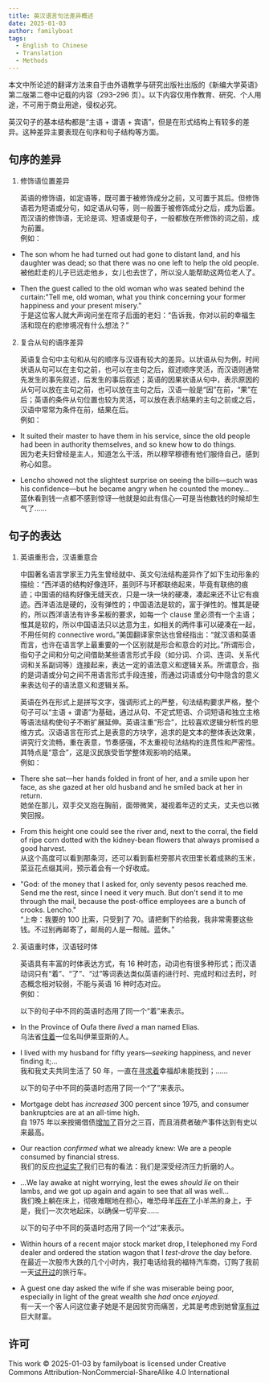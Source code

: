 ```yaml
---
title: 英汉语言句法差异概述
date: 2025-01-03
author: familyboat
tags:
  - English to Chinese
  - Translation
  - Methods
---
```


本文中所论述的翻译方法来自于由外语教学与研究出版社出版的《新编大学英语》第二版第二卷中记载的内容（293&ndash;296 页）。以下内容仅用作教育、研究、个人用途，不可用于商业用途，侵权必究。

英汉句子的基本结构都是“主语 + 谓语 + 宾语”，但是在形式结构上有较多的差异。这种差异主要表现在句序和句子结构等方面。

<!-- more -->

## 句序的差异

1. 修饰语位置差异

   英语的修饰语，如定语等，既可置于被修饰成分之前，又可置于其后。但修饰语若为短语或分句，如定语从句等，则一般置于被修饰成分之后，成为后置。而汉语的修饰语，无论是词、短语或是句子，一般都放在所修饰的词之前，成为前置。
   <br />
   例如：

- The son whom he had turned out had gone to distant land, and his daughter was dead; so that there was no one left to help the old people.
  <br />
  被他赶走的儿子已远走他乡，女儿也去世了，所以没人能帮助这两位老人了。

- Then the guest called to the old woman who was seated behind the curtain:"Tell me, old woman, what you think concerning your former happiness and your present misery."
  <br />
  于是这位客人就大声询问坐在帘子后面的老妇：“告诉我，你对以前的幸福生活和现在的悲惨境况有什么想法？”

2. 复合从句的语序差异

   英语复合句中主句和从句的顺序与汉语有较大的差异。以状语从句为例，时间状语从句可以在主句之前，也可以在主句之后，叙述顺序灵活，而汉语则通常先发生的事先叙述，后发生的事后叙述；英语的因果状语从句中，表示原因的从句可以放在主句之前，也可以放在主句之后，汉语一般是“因”在前，“果”在后；英语的条件从句位置也较为灵活，可以放在表示结果的主句之前或之后，汉语中常常为条件在前，结果在后。
   <br />
   例如：

- It suited their master to have them in his service, since the old people had been in authority themselves, and so knew how to do things.
  <br />
  因为老夫妇曾经是主人，知道怎么干活，所以穆罕穆德有他们服侍自己，感到称心如意。

- Lencho showed not the slightest surprise on seeing the bills&mdash;such was his confidence&mdash;but he became angry when he counted the money…
  <br />
  蓝休看到钱一点都不感到惊讶&mdash;他就是如此有信心&mdash;可是当他数钱的时候却生气了……

## 句子的表达

1. 英语重形合，汉语重意合

   中国著名语言学家王力先生曾经就中、英文句法结构差异作了如下生动形象的描绘：“西洋语的结构好像连环，虽则环与环都联络起来，毕竟有联络的痕迹；中国语的结构好像无缝天衣，只是一块一块的硬凑，凑起来还不让它有痕迹。西洋语法是硬的，没有弹性的；中国语法是软的，富于弹性的。惟其是硬的，所以西洋语法有许多呆板的要求，如每一个 clause 里必须有一个主语；惟其是软的，所以中国语法只以达意为主，如相关的两件事可以硬凑在一起，不用任何的 connective word。”美国翻译家奈达也曾经指出：“就汉语和英语而言，也许在语言学上最重要的一个区别就是形合和意合的对比。”所谓形合，指句子之间和分句之间借助某些语言形式手段（如分词、介词、连词、关系代词和关系副词等）连接起来，表达一定的语法意义和逻辑关系。所谓意合，指的是词语或分句之间不用语言形式手段连接，而通过词语或分句中隐含的意义来表达句子的语法意义和逻辑关系。

   英语在外在形式上是拼写文字，强调形式上的严整，句法结构要求严格，整个句子可以“主语 + 谓语”为基础，通过从句、不定式短语、介词短语和独立主格等语法结构使句子不断扩展延伸。英语注重“形合”，比较喜欢逻辑分析性的思维方式。汉语语言在形式上是表意的方块字，追求的是文本的整体表达效果，讲究行文流畅，重在表意，节奏感强，不太重视句法结构的连贯性和严密性。其特点是“意合”，这是汉民族受哲学整体观影响的结果。
   <br />
   例如：

- There she sat&mdash;her hands folded in front of her, and a smile upon her face, as she gazed at her old husband and he smiled back at her in return.
  <br />
  她坐在那儿，双手交叉抱在胸前，面带微笑，凝视着年迈的丈夫，丈夫也以微笑回报。

- From this height one could see the river and, next to the corral, the field of ripe corn dotted with the kidney-bean flowers that always promised a good harvest.
  <br />
  从这个高度可以看到那条河，还可以看到畜栏旁那片农田里长着成熟的玉米，菜豆花点缀其间，预示着会有一个好收成。

- "God: of the money that I asked for, only seventy pesos reached me. Send me the rest, since I need it very much. But don't send it to me through the mail, because the post-office employees are a bunch of crooks. Lencho."
  <br />
  “上帝：我要的 100 比索，只受到了 70。请把剩下的给我，我非常需要这些钱。不过别再邮寄了，邮局的人是一帮贼。蓝休。”

2. 英语重时体，汉语轻时体

   英语具有丰富的时体表达方式，有 16 种时态，动词也有很多种形式；而汉语动词只有“着”、“了”、“过”等词表达类似英语的进行时、完成时和过去时，时态概念相对较弱，不能与英语 16 种时态对应。
   <br />
   例如：

   以下的句子中不同的英语时态用了同一个“着”来表示。

- In the Province of Oufa there _lived_ a man named Elias.
  <br />
  乌法省<u>住着</u>一位名叫伊莱亚斯的人。

- I lived with my husband for fifty years&mdash;_seeking_ happiness, and never finding it;…
  <br />
  我和我丈夫共同生活了 50 年，一直在<u>寻求着</u>幸福却未能找到；……

  以下的句子中不同的英语时态用了同一个“了”来表示。

- Mortgage debt has _increased_ 300 percent since 1975, and consumer bankruptcies are at an all-time high.
  <br />
  自 1975 年以来按揭借债<u>增加了</u>百分之三百，而且消费者破产事件达到有史以来最高。

- Our reaction _confirmed_ what we already knew: We are a people consumed by financial stress.
  <br />
  我们的反应<u>也证实了</u>我们已有的看法：我们是深受经济压力折磨的人。

- …We lay awake at night worrying, lest the ewes _should lie_ on their lambs, and we got up again and again to see that all was well…
  <br />
  我们晚上躺在床上，彻夜难眠地在担心，唯恐母羊<u>压在了</u>小羊羔的身上，于是，我们一次次地起床，以确保一切平安……

  以下的句子中不同的英语时态用了同一个“过”来表示。

- Within hours of a recent major stock market drop, I telephoned my Ford dealer and ordered the station wagon that I _test-drove_ the day before.
  <br />
  在最近一次股市大跌的几个小时内，我打电话给我的福特汽车商，订购了我前一天<u>试开过</u>的旅行车。

- A guest one day asked the wife if she was miserable being poor, especially in light of the great wealth she _had_ once _enjoyed_.
  <br />
  有一天一个客人问这位妻子她是不是因贫穷而痛苦，尤其是考虑到她曾<u>享有过</u>巨大财富。

## 许可

This work © 2025-01-03 by familyboat is licensed under Creative Commons Attribution-NonCommercial-ShareAlike 4.0 International
